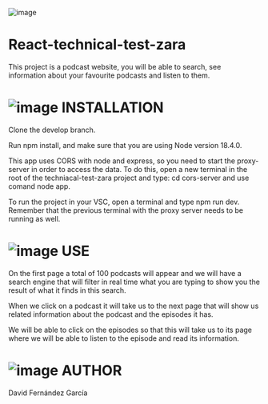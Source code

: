 ![image](https://user-images.githubusercontent.com/30491359/229783164-80cc4fc1-db6d-4935-ba48-16190b402c61.png)

# React-technical-test-zara

This project is a podcast website, you will be able to search, see information about your favourite podcasts and listen to them. 



# ![image](https://user-images.githubusercontent.com/30491359/229783726-f9ccc25b-b637-44d9-bd10-5b335ec9ae8a.png) INSTALLATION

Clone the develop branch.

Run npm install, and make sure that you are using Node version 18.4.0.

This app uses CORS with node and express, so you need to start the proxy-server in order to access the data. To do this, open a new terminal
in the root of the techniacal-test-zara project and type: cd cors-server and use comand node app.

To run the project in your VSC, open a terminal and type npm run dev. Remember that the previous terminal with the 
proxy server needs to be running as well.

# ![image](https://user-images.githubusercontent.com/30491359/229783994-d821b613-4c65-4165-8a8e-878fa87e1b94.png)  USE

On the first page a total of 100 podcasts will appear and we will have a search engine that will filter in real time what you are typing to show you the result of what it finds in this search.

When we click on a podcast it will take us to the next page that will show us related information about the podcast and the episodes it has.

We will be able to click on the episodes so that this will take us to its page where we will be able to listen to the episode and read its information.

# ![image](https://user-images.githubusercontent.com/30491359/229783846-d688df2a-73a2-44dc-8303-1e0d02d09af9.png)  AUTHOR 

David Fernández García 
